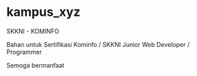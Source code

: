 # kampus_xyz
SKKNI - KOMINFO

Bahan untuk Sertifikasi Kominfo / SKKNI 
Junior Web Developer / Programmer

Semoga bermanfaat
